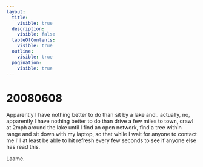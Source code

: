 ```yaml
---
layout:
  title:
    visible: true
  description:
    visible: false
  tableOfContents:
    visible: true
  outline:
    visible: true
  pagination:
    visible: true
---
```


# 20080608

Apparently I have nothing better to do than sit by a lake and.. actually, no, apparently I have nothing better to do than drive a few miles to town, crawl at 2mph around the lake until I find an open network, find a tree within range and sit down with my laptop, so that while I wait for anyone to contact me I'll at least be able to hit refresh every few seconds to see if anyone else has read this.

Laame.
